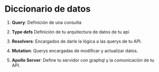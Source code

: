 # Diccionario de datos

1. **Query**: Definición de una consulta

2. **Type defs** Definición de tu arquitectura de datos de tu api

3. **Resolvers**: Encargados de darle la lógica a las querys de tu API.

4. **Mutation**: Querys encargadas de modificar y actualizar datos.

5. **Apollo Server**: Define tu servidor con graphql y la comunicación de tu API.